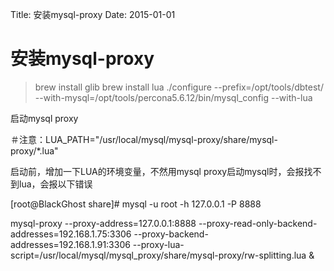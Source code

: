 Title: 安装mysql-proxy
Date:  2015-01-01

安装mysql-proxy
============================

> brew install glib
> brew install lua
>  ./configure --prefix=/opt/tools/dbtest/ --with-mysql=/opt/tools/percona5.6.12/bin/mysql_config --with-lua


启动mysql proxy

＃注意：LUA_PATH="/usr/local/mysql/mysql-proxy/share/mysql-proxy/*.lua"

启动前，增加一下LUA的环境变量，不然用mysql proxy启动mysql时，会报找不到lua，会报以下错误

[root@BlackGhost share]# mysql -u root -h 127.0.0.1 -P 8888


mysql-proxy --proxy-address=127.0.0.1:8888 --proxy-read-only-backend-addresses=192.168.1.75:3306 --proxy-backend-addresses=192.168.1.91:3306 --proxy-lua-script=/usr/local/mysql/mysql_proxy/share/mysql-proxy/rw-splitting.lua &
 
